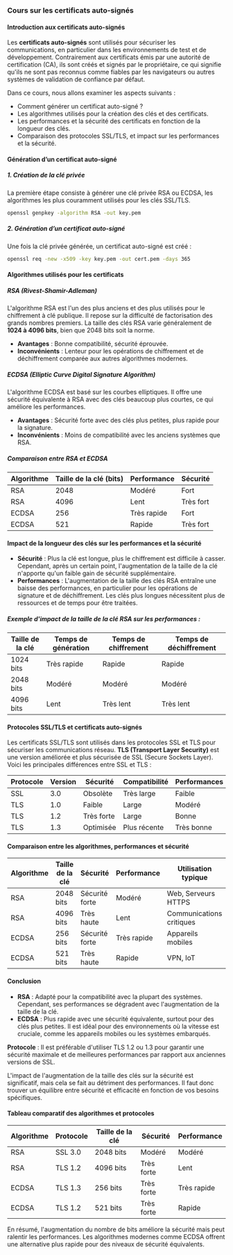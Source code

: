 ### Cours sur les certificats auto-signés

#### Introduction aux certificats auto-signés

Les **certificats auto-signés** sont utilisés pour sécuriser les communications, en particulier dans les environnements de test et de développement. Contrairement aux certificats émis par une autorité de certification (CA), ils sont créés et signés par le propriétaire, ce qui signifie qu'ils ne sont pas reconnus comme fiables par les navigateurs ou autres systèmes de validation de confiance par défaut.

Dans ce cours, nous allons examiner les aspects suivants :
- Comment générer un certificat auto-signé ?
- Les algorithmes utilisés pour la création des clés et des certificats.
- Les performances et la sécurité des certificats en fonction de la longueur des clés.
- Comparaison des protocoles SSL/TLS, et impact sur les performances et la sécurité.

#### Génération d’un certificat auto-signé

##### 1. Création de la clé privée
La première étape consiste à générer une clé privée RSA ou ECDSA, les algorithmes les plus couramment utilisés pour les clés SSL/TLS.

```bash
openssl genpkey -algorithm RSA -out key.pem
```

##### 2. Génération d’un certificat auto-signé
Une fois la clé privée générée, un certificat auto-signé est créé :

```bash
openssl req -new -x509 -key key.pem -out cert.pem -days 365
```

#### Algorithmes utilisés pour les certificats

##### **RSA (Rivest-Shamir-Adleman)**

L'algorithme RSA est l'un des plus anciens et des plus utilisés pour le chiffrement à clé publique. Il repose sur la difficulté de factorisation des grands nombres premiers. La taille des clés RSA varie généralement de **1024 à 4096 bits**, bien que 2048 bits soit la norme.

- **Avantages** : Bonne compatibilité, sécurité éprouvée.
- **Inconvénients** : Lenteur pour les opérations de chiffrement et de déchiffrement comparée aux autres algorithmes modernes.

##### **ECDSA (Elliptic Curve Digital Signature Algorithm)**

L'algorithme ECDSA est basé sur les courbes elliptiques. Il offre une sécurité équivalente à RSA avec des clés beaucoup plus courtes, ce qui améliore les performances.

- **Avantages** : Sécurité forte avec des clés plus petites, plus rapide pour la signature.
- **Inconvénients** : Moins de compatibilité avec les anciens systèmes que RSA.

##### **Comparaison entre RSA et ECDSA**

| **Algorithme** | **Taille de la clé (bits)** | **Performance** | **Sécurité** |
|----------------|-----------------------------|-----------------|--------------|
| RSA            | 2048                        | Modéré          | Fort         |
| RSA            | 4096                        | Lent            | Très fort    |
| ECDSA          | 256                         | Très rapide     | Fort         |
| ECDSA          | 521                         | Rapide          | Très fort    |

#### Impact de la longueur des clés sur les performances et la sécurité

- **Sécurité** : Plus la clé est longue, plus le chiffrement est difficile à casser. Cependant, après un certain point, l'augmentation de la taille de la clé n'apporte qu'un faible gain de sécurité supplémentaire.
- **Performances** : L'augmentation de la taille des clés RSA entraîne une baisse des performances, en particulier pour les opérations de signature et de déchiffrement. Les clés plus longues nécessitent plus de ressources et de temps pour être traitées.

##### Exemple d'impact de la taille de la clé RSA sur les performances :

| **Taille de la clé** | **Temps de génération** | **Temps de chiffrement** | **Temps de déchiffrement** |
|----------------------|-------------------------|--------------------------|----------------------------|
| 1024 bits            | Très rapide             | Rapide                   | Rapide                     |
| 2048 bits            | Modéré                  | Modéré                   | Modéré                     |
| 4096 bits            | Lent                    | Très lent                | Très lent                  |

#### Protocoles SSL/TLS et certificats auto-signés

Les certificats SSL/TLS sont utilisés dans les protocoles SSL et TLS pour sécuriser les communications réseau. **TLS (Transport Layer Security)** est une version améliorée et plus sécurisée de SSL (Secure Sockets Layer). Voici les principales différences entre SSL et TLS :

| **Protocole** | **Version** | **Sécurité** | **Compatibilité** | **Performances** |
|---------------|-------------|--------------|-------------------|------------------|
| SSL           | 3.0         | Obsolète     | Très large        | Faible           |
| TLS           | 1.0         | Faible       | Large             | Modéré           |
| TLS           | 1.2         | Très forte   | Large             | Bonne            |
| TLS           | 1.3         | Optimisée    | Plus récente      | Très bonne       |

#### Comparaison entre les algorithmes, performances et sécurité

| **Algorithme** | **Taille de la clé** | **Sécurité**     | **Performance**  | **Utilisation typique** |
|----------------|----------------------|------------------|------------------|-------------------------|
| RSA            | 2048 bits            | Sécurité forte   | Modéré           | Web, Serveurs HTTPS      |
| RSA            | 4096 bits            | Très haute       | Lent             | Communications critiques |
| ECDSA          | 256 bits             | Sécurité forte   | Très rapide      | Appareils mobiles        |
| ECDSA          | 521 bits             | Très haute       | Rapide           | VPN, IoT                 |

#### Conclusion

- **RSA** : Adapté pour la compatibilité avec la plupart des systèmes. Cependant, ses performances se dégradent avec l'augmentation de la taille de la clé.
- **ECDSA** : Plus rapide avec une sécurité équivalente, surtout pour des clés plus petites. Il est idéal pour des environnements où la vitesse est cruciale, comme les appareils mobiles ou les systèmes embarqués.

**Protocole** : Il est préférable d'utiliser TLS 1.2 ou 1.3 pour garantir une sécurité maximale et de meilleures performances par rapport aux anciennes versions de SSL.

L'impact de l'augmentation de la taille des clés sur la sécurité est significatif, mais cela se fait au détriment des performances. Il faut donc trouver un équilibre entre sécurité et efficacité en fonction de vos besoins spécifiques.

#### Tableau comparatif des algorithmes et protocoles

| **Algorithme** | **Protocole** | **Taille de la clé** | **Sécurité**     | **Performance**  |
|----------------|---------------|----------------------|------------------|------------------|
| RSA            | SSL 3.0       | 2048 bits            | Modéré           | Modéré           |
| RSA            | TLS 1.2       | 4096 bits            | Très forte       | Lent             |
| ECDSA          | TLS 1.3       | 256 bits             | Très forte       | Très rapide      |
| ECDSA          | TLS 1.2       | 521 bits             | Très forte       | Rapide           |

En résumé, l'augmentation du nombre de bits améliore la sécurité mais peut ralentir les performances. Les algorithmes modernes comme ECDSA offrent une alternative plus rapide pour des niveaux de sécurité équivalents.
